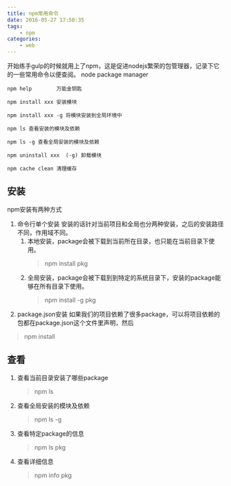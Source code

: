 ```yaml
---
title: npm常用命令
date: 2016-05-27 17:50:35
tags:
    - npm
categories:
    - web
---
```


开始练手gulp的时候就用上了npm，这是促进nodejs繁荣的包管理器，记录下它的一些常用命令以便查阅。
node package manager
<!--more-->
```
npm help		万能金钥匙

npm install xxx 安装模块

npm install xxx -g 将模块安装到全局环境中

npm ls 查看安装的模块及依赖

npm ls -g 查看全局安装的模块及依赖

npm uninstall xxx  (-g) 卸载模块

npm cache clean 清理缓存
```
## 安装
npm安装有两种方式
1. 命令行单个安装
安装的话针对当前项目和全局也分两种安装，之后的安装路径不同，作用域不同。
	1. 本地安装，package会被下载到当前所在目录，也只能在当前目录下使用。
    	> npm install pkg
	2. 全局安装，package会被下载到到特定的系统目录下，安装的package能够在所有目录下使用。
    	> npm install -g pkg
2. package.json安装
如果我们的项目依赖了很多package，可以将项目依赖的包都在package.json这个文件里声明，然后
> npm install

## 查看
1. 查看当前目录安装了哪些package
	> npm ls

2. 查看全局安装的模块及依赖
	> npm ls -g

3. 查看特定package的信息
	> npm ls pkg

4. 查看详细信息
	> npm info pkg

